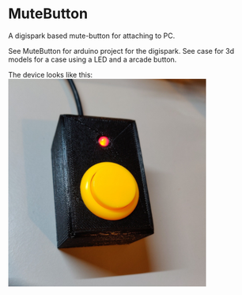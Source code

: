 # MuteButton
A digispark based mute-button for attaching to PC.

See MuteButton for arduino project for the digispark.
See case for 3d models for a case using a LED and a arcade button.

The device looks like this:
<img src="case/foto.jpeg" width="400">
